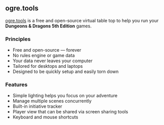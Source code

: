 ## ogre.tools

[ogre.tools](https://ogre.tools) is a free and open-source virtual table top to help you run your **Dungeons & Dragons 5th Edition** games.

### Principles
* Free and open-source &mdash; forever
* No rules engine or game data
* Your data never leaves your computer
* Tailored for desktops and laptops
* Designed to be quickly setup and easily torn down

### Features
- Simple lighting helps you focus on your adventure
- Manage multiple scenes concurrently
- Built-in initiative tracker
- Player view that can be shared via screen sharing tools
- Keyboard and mouse shortcuts
